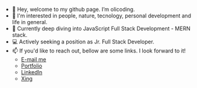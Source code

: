 - 👋 Hey, welcome to my github page. I’m olicoding.
- 👀 I'm interested in people, nature, tecnology, personal development and life in general.
- 🌱 Currently deep diving into JavaScript Full Stack Development - MERN stack.
- 💻 Actively seeking a position as Jr. Full Stack Developer.
- 📫 If you'd like to reach out, bellow are some links. I look forward to it! 
  - [E-mail me](mailto:oliveira.sein.dci@gmail.com)
  - [Portfolio](https://react-portfolio-alpha-six.vercel.app/)
  - [LinkedIn](https://www.linkedin.com/in/rafaelbenchimoldeoliveira)
  - [Xing](https://www.xing.com/profile/Rafael_BenchimoldeOliveira/cv)

